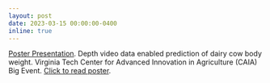 ```yaml
---
layout: post
date: 2023-03-15 00:00:00-0400
inline: true
---
```

[Poster Presentation](https://caia.cals.vt.edu/). Depth video data enabled prediction of dairy cow body weight. Virginia Tech Center for Advanced Innovation in Agriculture (CAIA) Big Event.
<a href="/assets/pdf/CAIA_2023_big_event_Ye.pdf">Click to read poster</a>.



